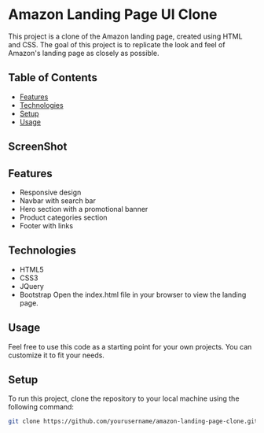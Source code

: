 
# Amazon Landing Page UI Clone

This project is a clone of the Amazon landing page, created using HTML and CSS. The goal of this project is to replicate the look and feel of Amazon's landing page as closely as possible.

## Table of Contents
- [Features](#features)
- [Technologies](#technologies)
- [Setup](#setup)
- [Usage](#usage)

## ScreenShot

## Features
- Responsive design
- Navbar with search bar
- Hero section with a promotional banner
- Product categories section
- Footer with links

## Technologies
- HTML5
- CSS3
- JQuery
- Bootstrap
 Open the index.html file in your browser to view the landing page.

## Usage
Feel free to use this code as a starting point for your own projects. You can customize it to fit your needs.

## Setup
To run this project, clone the repository to your local machine using the following command:

```bash
git clone https://github.com/yourusername/amazon-landing-page-clone.git

